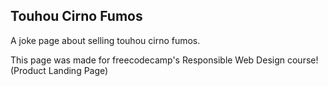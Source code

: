 ## Touhou Cirno Fumos
A joke page about selling touhou cirno fumos. 

This page was made for freecodecamp's Responsible Web Design course! (Product Landing Page)
